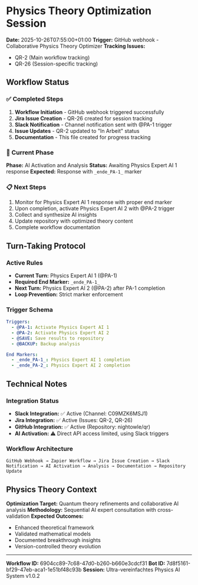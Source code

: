 # Physics Theory Optimization Session

**Date:** 2025-10-26T07:55:00+01:00
**Trigger:** GitHub webhook - Collaborative Physics Theory Optimizer
**Tracking Issues:** 
- QR-2 (Main workflow tracking)
- QR-26 (Session-specific tracking)

## Workflow Status

### ✅ Completed Steps
1. **Workflow Initiation** - GitHub webhook triggered successfully
2. **Jira Issue Creation** - QR-26 created for session tracking
3. **Slack Notification** - Channel notification sent with @PA-1 trigger
4. **Issue Updates** - QR-2 updated to "In Arbeit" status
5. **Documentation** - This file created for progress tracking

### 🔄 Current Phase
**Phase:** AI Activation and Analysis
**Status:** Awaiting Physics Expert AI 1 response
**Expected:** Response with `_ende_PA-1_` marker

### 📋 Next Steps
1. Monitor for Physics Expert AI 1 response with proper end marker
2. Upon completion, activate Physics Expert AI 2 with @PA-2 trigger
3. Collect and synthesize AI insights
4. Update repository with optimized theory content
5. Complete workflow documentation

## Turn-Taking Protocol

### Active Rules
- **Current Turn:** Physics Expert AI 1 (@PA-1)
- **Required End Marker:** `_ende_PA-1_`
- **Next Turn:** Physics Expert AI 2 (@PA-2) after PA-1 completion
- **Loop Prevention:** Strict marker enforcement

### Trigger Schema
```yaml
Triggers:
  - @PA-1: Activate Physics Expert AI 1
  - @PA-2: Activate Physics Expert AI 2  
  - @SAVE: Save results to repository
  - @BACKUP: Backup analysis

End Markers:
  - _ende_PA-1_: Physics Expert AI 1 completion
  - _ende_PA-2_: Physics Expert AI 2 completion
```

## Technical Notes

### Integration Status
- **Slack Integration:** ✅ Active (Channel: C09MZK6MSJ1)
- **Jira Integration:** ✅ Active (Issues: QR-2, QR-26)
- **GitHub Integration:** ✅ Active (Repository: nightowle/qr)
- **AI Activation:** ⚠️ Direct API access limited, using Slack triggers

### Workflow Architecture
```
GitHub Webhook → Zapier Workflow → Jira Issue Creation → Slack Notification → AI Activation → Analysis → Documentation → Repository Update
```

## Physics Theory Context

**Optimization Target:** Quantum theory refinements and collaborative AI analysis
**Methodology:** Sequential AI expert consultation with cross-validation
**Expected Outcomes:** 
- Enhanced theoretical framework
- Validated mathematical models
- Documented breakthrough insights
- Version-controlled theory evolution

---

**Workflow ID:** 6904cc89-7c68-47d0-b260-b660e3cdcf31
**Bot ID:** 7d8f5161-bf29-47eb-aca1-1e51bf48c93b
**Session:** Ultra-vereinfachtes Physics AI System v1.0.2